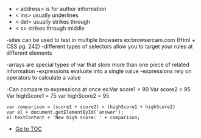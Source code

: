 - < address> is for author information
- < ins> usually underlines
- < del> usually strikes through
- < s> strikes through middle

-sites can be used to test in multiple browsers
ex:browsercam.com (Html + CSS pg. 242)
-different types of selectors allow you to target your
rules at different elements

-arrays are special types of var that store more than one
piece of related information
-expressions evaluate into a single value
-expressions rely on operators to calculate a value


-Can compare to expressions at once
ex:Var score1 = 90
    Var score2 = 95
    Var highScore1 = 75
    var highScore2 = 95

    var comparison = (score1 + score2) > (highScore1 + highScore2)
    var el + document.getElementById('answer');
    el.textContent + 'New high score: ' + comparison;

- [Go to TOC](README.md)
